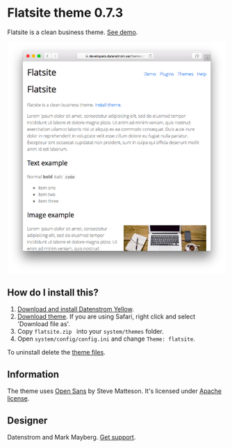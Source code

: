 Flatsite theme 0.7.3
====================
Flatsite is a clean business theme. [See demo](https://developers.datenstrom.se/themes/flatsite).

<p align="center"><img src="flatsite-screenshot.png?raw=true" alt="Screenshot"></p>

## How do I install this?

1. [Download and install Datenstrom Yellow](https://github.com/datenstrom/yellow/).
2. [Download theme](https://github.com/datenstrom/yellow-themes/raw/master/zip/flatsite.zip). If you are using Safari, right click and select 'Download file as'.
3. Copy `flatsite.zip ` into your `system/themes` folder.
4. Open `system/config/config.ini` and change `Theme: flatsite`.

To uninstall delete the [theme files](update.ini).

## Information

The theme uses [Open Sans](http://www.opensans.com) by Steve Matteson. It's licensed under [Apache license](https://opensource.org/licenses/Apache-2.0).

## Designer

Datenstrom and Mark Mayberg. [Get support](https://developers.datenstrom.se/help/support).
